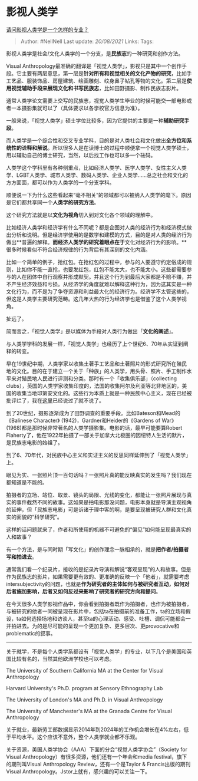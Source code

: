 # 影视人类学
[请问影视人类学是一个怎样的专业？](https://www.zhihu.com/question/389650210/answer/1304488905)

> Author: #NellNell
Last update: *20/08/2021*
Links:
Tags:

影视人类学是社会/文化人类学的一个分支，是**民族志**的一种研究和创作方法。

Visual Anthropology最准确的翻译是「视觉人类学」，影视只是其中一个创作手段。它主要有两层意思，第一层是**针对所有和视觉相关的文化产物的研究**，比如手工艺品、服装饰品、房屋建筑、绘画雕刻、纹身鼻子钻孔等物的文化。第二层是**使用视觉辅助手段来展现文化和书写民族志**，比如田野摄影、制作民族志影片。

通常人类学论文需要上交写的民族志，视觉人类学生毕业的时候可能交一部电影或者一本摄影集就可以了（具体要求以各学校官方信息为准）。

一般来说，「视觉人类学」硕士学位比较多，因为它提供的主要是一种**辅助研究手段**。

而人类学是一个综合性和交叉专业学科，目的是对人类社会和文化做出**全方位和系统性的诠释和解说**。所以很多人是在读博士的过程中顺便拿一个视觉人类学硕士，用以辅助自己的博士研究，当然，以后找工作也可以多一个砝码。

人类学这个学科里有各种侧重点，比如经济人类学、医学人类学、女性主义人类学、LGBT人类学、城市人类学、数码人类学、企业人类学……总之社会和文化的方方面面，都可以作为人类学的一个分支学科。

顺便说一下为什么这些看起来“毫不相关”的领域都可以被纳入人类学的麾下。原因是它们都共享同一个**人类学的研究方法**。

这个研究方法就是以**文化为视角**切入到对文化各个领域的理解中。

比如经济人类学和经济学有什么不同呢？都是企图对人类的经济行为和经济模式做出分析和说明。但是经济学使用的是数学和建模的方式，目的是对人类的经济行为做出**普遍的解释。**而经济人类学的研究着眼点在于**文化对经济行为的影响。**很多时候看似不符合经济规律的行为背后有其深刻的文化内涵。

比如一个简单的例子，抢红包。在抢红包的过程中，参与的人要遵守约定俗成的规则，比如你不能一直抢，也要发红包，红包不能太大，也不能太小。这些都需要参与的人在团体中自行观察并形成默契。并且这个行为到最后大家都是不赔不赚，并不产生经济效益和亏损。从经济学的角度就难以解释这种行为，因为这其实是一种文化行为，而不是为了争夺资源和利益最大化的经济行为。经济学不太管这些的，但这是人类学主要研究范畴。这几年大热的行为经济学也是借鉴了这个人类学视角。

扯远了。

简而言之，「视觉人类学」是以媒体为手段对人类行为做出「**文化的阐述**」。

与人类学学科的发展一样，「视觉人类学」也经历了上个世纪6、70年从实证到阐释的转变。

早在19世纪中期，人类学家以收集土著手工艺品和土著照片的形式研究所在殖民地的文化。目的在于建立一个关于「种族」的人类学，用头骨、照片、手工制作水平来对殖民地人民进行评测和分类。那时有一个「收集俱乐部」（collecting clubs），英国的人类学家收集印度的，法国的收集阿尔及利亚等北非地区的，美国的收集当地印第安文化的。这些行为本质上就是一种民族中心主义，现在已经被批评烂了，我在[这里](https://www.zhihu.com/question/314359116/answer/627246086)已经说过了就不说了。

到了20世纪，摄影逐渐成为了田野调查的重要手段。比如Bateson和Mead的《Balinese Character》 (1942)，Gardner和Heider的《Gardens of War》(1968)都是那时候非常著名的人类学摄影集。电影的话，最早可能要算Robert Flaherty了，他在1922年拍摄了一部关于加拿大北极圈的因纽特人生活的默片，是民族志电影的始祖了。

到了6、70年代，对民族中心主义和实证主义的反思同样延伸到了「视觉人类学」上。

眼见为实、一张照片顶一百句话吗？一张照片真的能反映真实的发生吗？我们现在都知道是不能的。

拍摄者的立场、站位、取景、镜头的局限、光线的变化，都能让一张照片展现与真实的事件截然不同的故事。这如果是拍电影那没问题，电影本身就是导演主观视角的延伸，但「民族志电影」可是诉诸于理中客的啊，是要呈现被研究人群和文化真实的面貌的“科学研究”。

这样的话问题就来了，作者和所使用的机器不可避免的“偏见”如何能呈现最真实的人和故事？

有一个方法，是与同时期「写文化」的创作理念一脉相承的，就是**把作者/拍摄者写和拍进去**。

通常我们看一个纪录片，接收的是纪录片导演和解说“客观呈现”的人和故事。但是作为民族志的影片，如果需要更有效的、更准确的反映一个「他者」，就需要考虑intersubjectivity的问题，也就是**作为研究者的主体如何与被研究者互动，如何对后者施加影响，后者又如何反过来影响了研究者的研究方向和提问**。

在今天很多人类学影视作品中，你会看到拍摄者既作为拍摄者，也作为被拍摄者，与被研究的他者一同被呈现在影片中，包括ta在拍摄前的准备工作，ta的立场和假设，ta如何选择场地和访谈人，甚至ta的心理活动、感受、吐槽、调侃可能都会一并拍进去。为的是尽可能的呈现一个更加复杂、更多层次、更provocative和problematic的叙事。

---

关于就学，不是每个人类学系都设有「视觉人类学」的专业，以下几个是美国和英国比较有名的，当然其他欧洲学校也可以考虑。

The University of Southern California MA at the Center for Visual Anthropology

Harvard University's Ph.D. program at Sensory Ethnography Lab

The University of London's MA and Ph.D. in Visual Anthropology

The University of Manchester's MA at the Granada Centre for Visual Anthropology

关于就业，最新劳工部数据显示2014年到2024年的工作机会增长在4%左右，低于平均水平。这个应该不意外，整个人类学就业都不乐观。

关于资源，美国人类学协会（AAA）下面的分会“视觉人类学协会”（Society for Visual Anthropology）有很多资源，他们还有一个年会和media festival，旗下的期刊叫Visual Anthropology Review，还有一个是Taylor & Francis出版的期刊Visual Anthropology。Jstor上就有，感兴趣的可以关注一下。
